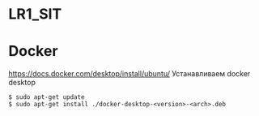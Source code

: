 # LR1_SIT
# Docker
https://docs.docker.com/desktop/install/ubuntu/
Устанавливаем docker desktop

`$ sudo apt-get update`  
`$ sudo apt-get install ./docker-desktop-<version>-<arch>.deb`
